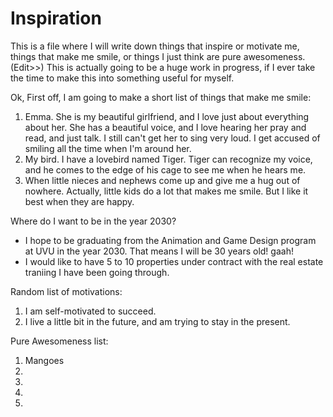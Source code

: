 # Inspiration
This is a file where I will write down things that inspire or motivate me, things that make me smile, or things I just think are pure awesomeness. (Edit>>) This is actually going to be a huge work in progress, if I ever take the time to make this into something useful for myself.

Ok, First off, I am going to make a short list of things that make me smile:
1. Emma. She is my beautiful girlfriend, and I love just about everything about her. She has a beautiful voice, and I love hearing her pray and read, and just talk. I still can't get her to sing very loud. I get accused of smiling all the time when I'm around her.
2. My bird. I have a lovebird named Tiger.
  Tiger can recognize my voice, and he comes to the edge of his cage to see me when he hears me.
3. When little nieces and nephews come up and give me a hug out of nowhere. Actually, little kids do a lot that makes me smile. But I like it best when they are happy.

Where do I want to be in the year 2030?
  - I hope to be graduating from the Animation and Game Design program at UVU in the year 2030. That means I will be 30 years old! gaah!
  - I would like to have 5 to 10 properties under contract with the real estate traniing I have been going through. 

Random list of motivations:
1. I am self-motivated to succeed.
2. I live a little bit in the future, and am trying to stay in the present.


Pure Awesomeness list:
1. Mangoes
2. 
3. 
4. 
5. 
